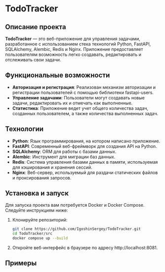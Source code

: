 # TodoTracker

## Описание проекта

**TodoTracker** — это веб-приложение для управления задачами, разработанное с использованием стека технологий Python, FastAPI, SQLAlchemy, Alembic, Redis и Nginx. Приложение предоставляет пользователям возможность легко создавать, редактировать и отслеживать свои задачи.

## Функциональные возможности

- **Авторизация и регистрация**: Реализован механизм авторизации и регистрации пользователей с помощью библиотеки fastapi-users.
- **Управление задачами**: Пользователи могут создавать новые задачи, редактировать их и отмечать как выполненные.
- **Статистика**: Приложение ведет учет общего количества задач, созданных пользователем, а также количества выполненных задач.

## Технологии

- **Python**: Язык программирования, на котором написано приложение.
- **FastAPI**: Современный веб-фреймворк для создания API на Python.
- **SQLAlchemy**: ORM для работы с базами данных.
- **Alembic**: Инструмент для миграции баз данных.
- **Redis**: Система управления базами данных в памяти, используемая для кэширования и хранения сессий.
- **Nginx**: Веб-сервер, используемый для раздачи статических файлов и проксирования запросов.

## Установка и запуск

Для запуска проекта вам потребуется Docker и Docker Compose. Следуйте инструкциям ниже:

1. Клонируйте репозиторий:

   ```bash
   git clone https://github.com/IgoshinSergey/TodoTracker.git
   cd TodoTracker/src
   docker compose up --build
   ```

2. Откройте веб-интерфейс в браузере по адресу http://localhost:8081.

## Примеры